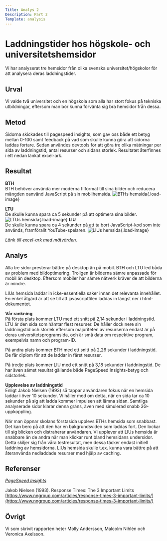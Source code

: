 ```yaml
---
Title: Analys 2
Description: Part 2
Template: analysis
---
```


Laddningstider hos högskole- och universitetshemsidor
=======================

Vi har analyserat tre hemsidor från olika svenska universitet/högskolor för att analysera deras laddningstider.

Urval
-----------------------

Vi valde två universitet och en högskola som alla har stort fokus på tekniska utbildningar, eftersom man bör kunna förvänta sig bra hemsidor från dessa.

Metod
-----------------------
Sidorna skickades till pagespeed insights, som gav oss både ett betyg mellan 0-100 samt feedback på vad som skulle kunna göra att sidorna laddas fortare. Sedan användes devtools för att göra tre olika mätningar per sida av laddningstid, antal resurser och sidans storlek. Resultatet återfinnes i ett nedan länkat excel-ark.

Resultat
-----------------------

**BTH**
<br>
BTH behöver använda mer moderna filformat till sina bilder och reducera mängden oanvänd JavaScript på sin mobilhemsida.
![BTHs hemsida](%base_url%/image/BTH.png?w=648&save-as=jpg){.load-image}

**LTU**
<br>
De skulle kunna spara ca 5 sekunder på att optimera sina bilder.
![LTUs hemsida](%base_url%/image/LTU.png?w=648&save-as=jpg){.load-image}
**LIU**
<br>
De skulle kunna spara ca 4 sekunder på att ta bort JavaScript-kod som inte används, framförallt YouTube-spelaren.
![LIUs hemsida](%base_url%/image/LIU.png?648&save-as=jpg){.load-image}

*[Länk till excel-ark med mätvärden.](https://docs.google.com/spreadsheets/d/1szMszEo4tsNvL_pjnmSW9BPmonXNYUlVQA0HmHEudh4/edit?usp=sharing)*

Analys
-----------------------

Alla tre sidor presterar bättre på desktop än på mobil. BTH och LTU led båda av problem med bildoptimering. Troligen är bilderna sämre anpassade för mobil än desktop. Eftersom mobiler har sämre nätverk kräver de att bilderna är mindre.

LIUs hemsida laddar in icke-essentiella saker innan det relevanta innehållet. En enkel åtgärd är att se till att javascriptfilen laddas in längst ner i html-dokumentet.

**Vår rankning**
<br>
På första plats kommer LTU med ett snitt på 2,14 sekunder i laddningstid. LTU är den sida som hämtar flest resurser. De håller dock nere sin laddningstid och storlek eftersom majoriteten av resurserna endast är på deras universitetsprogramsida, och är små data om respektive program, exempelvis namn och program-ID.

På andra plats kommer BTH med ett snitt på 2,26 sekunder i laddningstid. De får diplom för att de laddar in färst resurser.

På tredje plats kommer LIU med ett snitt på 3,18 sekunder i laddningstid. De har även sämst resultat gällande både PageSpeed Insights-betyg och sidstorlek.

**Upplevelse av laddningstid**
<br>
Enligt Jakob Nielsen (1993) så tappar användaren fokus när en hemsida laddar i över 10 sekunder. Vi håller med om detta, när en sida tar ca 10 sekunder på sig att ladda kommer impulsen att lämna sidan. Samtliga analyserade sidor klarar denna gräns, även med simulerad snabb 3G-uppkoppling.

När man öppnar skolans förstasida upplevs BTHs hemsida som snabbast. Det kan bero på att den har en bakgrundsvideo som laddas fort. Den lockar till sig blicken och distraherar användaren. Vi upplever att LIUs hemsida är snabbare än de andra när man klickar runt bland hemsidans undersidor. Detta skiljer sig från våra testresultat, men dessa täcker endast initiell laddning av hemsidorna. LIUs hemsida skulle t.ex. kunna vara bättre på att återanvända nedladdade resurser med hjälp av caching.

Referenser
-----------------------
 *[PageSpeed Insights](https://docs.google.com/spreadsheets/d/1szMszEo4tsNvL_pjnmSW9BPmonXNYUlVQA0HmHEudh4/edit?usp=sharing)*

Jakob Nielsen (1993). Response Times: The 3 Important Limits [https://www.nngroup.com/articles/response-times-3-important-limits/](https://www.nngroup.com/articles/response-times-3-important-limits/)

Övrigt
-----------------------

Vi som skrivit rapporten heter Molly Andersson, Malcolm Nihlén och Veronica Axelsson.
